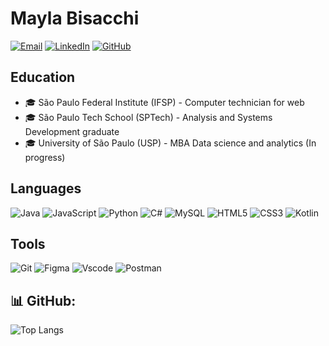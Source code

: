 
# Mayla Bisacchi

[![Email](https://img.shields.io/badge/-Email-000?style=for-the-badge&logo=microsoft-outlook&logoColor=007BFF)](mailto:mbisacchi_@hotmail.com) 
[![LinkedIn](https://img.shields.io/badge/LinkedIn-0077B5?style=for-the-badge&logo=linkedin&logoColor=white)](https://www.linkedin.com/in/maylabisacchi/)
[![GitHub](https://img.shields.io/badge/GitHub-100000?style=for-the-badge&logo=github&logoColor=white)](https://github.com/mbisacchi)

## Education
- 🎓 São Paulo Federal Institute (IFSP) - Computer technician for web
- 🎓 São Paulo Tech School (SPTech) - Analysis and Systems Development graduate
- 🎓 University of São Paulo (USP) - MBA Data science and analytics (In progress)

## Languages
![Java](https://img.shields.io/badge/java-%23ED8B00.svg?style=for-the-badge&logo=openjdk&logoColor=white)
![JavaScript](https://img.shields.io/badge/JavaScript-F7DF1E?style=for-the-badge&logo=javascript&logoColor=black)
![Python](https://img.shields.io/badge/python-3670A0?style=for-the-badge&logo=python&logoColor=ffdd54)
![C#](https://img.shields.io/badge/C%23-239120?style=for-the-badge&logo=c-sharp&logoColor=white)
![MySQL](https://img.shields.io/badge/MySQL-00000F?style=for-the-badge&logo=mysql&logoColor=white)
![HTML5](https://img.shields.io/badge/HTML5-E34F26?style=for-the-badge&logo=html5&logoColor=white)
![CSS3](https://img.shields.io/badge/CSS3-1572B6?style=for-the-badge&logo=css3&logoColor=white)
![Kotlin](https://img.shields.io/badge/Kotlin-0095D5?&style=for-the-badge&logo=kotlin&logoColor=white)

## Tools
![Git](https://img.shields.io/badge/GIT-E44C30?style=for-the-badge&logo=git&logoColor=white)
![Figma](https://img.shields.io/badge/Figma-696969?style=for-the-badge&logo=figma&logoColor=figma)
![Vscode](https://img.shields.io/badge/Vscode-007ACC?style=for-the-badge&logo=visual-studio-code&logoColor=white)
![Postman](https://img.shields.io/badge/Postman-FF6C37.svg?style=for-the-badge&logo=Postman&logoColor=white)

## 📊 GitHub:
![Top Langs](https://github-readme-stats.vercel.app/api?username=MBisacchi&show_icons=true&hide=contribs,prs&cache_seconds=86400&theme=ambient_gradient)
